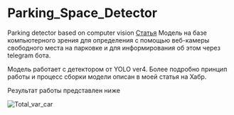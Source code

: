 # Parking_Space_Detector
Parking detector based on computer vision
[Статья](https://habr.com/ru/articles/738720/)
Модель на базе компьютерного зрения для определения с помощью веб-камеры свободного места на парковке и для информирования об этом через telegram бота.

Модель работает с детектором от YOLO ver4. Более подробно принцип работы и процесс сборки модели описан в моей статья на Хабр.

Результат работы представлен ниже

![Total_var_car](https://github.com/Mazepov/Parking_Space_Detector/assets/106436340/8656962f-10cc-47cd-bb9d-d94bac37cbb8)
